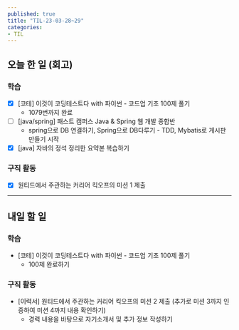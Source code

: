 ```yaml
---
published: true
title: "TIL-23-03-28~29"
categories: 
- TIL
---
```

## 오늘 한 일 (회고)

### 학습
* [x] [코테] 이것이 코딩테스트다 with 파이썬 - 코드업 기초 100제 풀기
  - 1079번까지 완료
* [ ] [java/spring] 패스트 캠퍼스 Java & Spring 웹 개발 종합반 
  * spring으로 DB 연결하기, Spring으로 DB다루기 - TDD, Mybatis로 게시판 만들기 시작
* [x] [java] 자바의 정석 정리한 요약본 복습하기

### 구직 활동
* [x] 원티드에서 주관하는 커리어 킥오프의 미션 1 제출

---
## 내일 할 일
### 학습
* [코테] 이것이 코딩테스트다 with 파이썬 - 코드업 기초 100제 풀기
  - 100제 완료하기

### 구직 활동
* [이력서] 원티드에서 주관하는 커리어 킥오프의 미션 2 제출 (추가로 미션 3까지 인증하여 미션 4까지 내용 확인하기)
  - 경력 내용을 바탕으로 자기소개서 및 추가 정보 작성하기